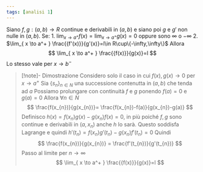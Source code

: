 ```yaml
---
tags: [analisi 1]
---
```

Siano $f,g:(a,b)\to R$ continue e derivabili in $(a,b)$ e siano poi $g$ e $g'$ non nulle in $(a,b)$.
Se:
	1. $\lim_{ x \to a^+ } {f(x)}=\lim_{ x \to a^+ } {g(x)}=0$ oppure sono $\infty$ o $-\infty$
	2. $\lim_{ x \to a^+ } \frac{{f'(x)}}{g'(x)}=l\in R\cup\{-\infty,\infty\}$
Allora 
$$
\lim_{ x \to a^+ } \frac{{f(x)}}{g(x)}=l
$$
Lo stesso vale per $x\to b^-$

>[!note]- Dimostrazione
>Considero solo il caso in cui $f(x_{}),g(x)\to {0}$ per $x\to a^+$
>Sia $\{{s_{n}}\}_{n\in N}$ una successione contenutta in $(a,b)$ che tenda ad $a$
>Possiamo prolungare con continuità $f$ e $g$ ponendo $f(a)=0$ e $g(a)=0$
>Allora $\forall n \in N$
>$$
\frac{f(x_{n})}{g(x_{n})}= \frac{f(x_{n})-f(a)}{g(x_{n})-g(a)}
>$$
>Definisco $h(x)=f(x_{n})g(x)-g(x_{n})f(x)=0$, in più poiché $f,g$ sono continue e derivabili in $(a,x_{n})$ anche $h$ lo sarà.
>Questo soddisfa Lagrange e quindi $h'(t_{n})=f(x_{n})g'(t_{n})-g(x_{n})f'(t_{n})=0$
>Quindi
>$$
\frac{f(x_{n})}{g(x_{n})} = \frac{f'(t_{n})}{g'(t_{n})}
>$$
>Passo al limite per $n\to \infty$
>$$
>\lim_{ x \to a^+ } \frac{{f(x)}}{g(x)}=l
>$$